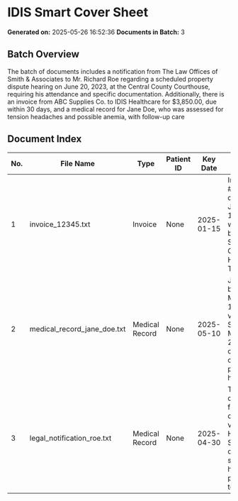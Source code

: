 # IDIS Smart Cover Sheet
**Generated on:** 2025-05-26 16:52:36
**Documents in Batch:** 3

## Batch Overview
The batch of documents includes a notification from The Law Offices of Smith & Associates to Mr. Richard Roe regarding a scheduled property dispute hearing on June 20, 2023, at the Central County Courthouse, requiring his attendance and specific documentation. Additionally, there is an invoice from ABC Supplies Co. to IDIS Healthcare for $3,850.00, due within 30 days, and a medical record for Jane Doe, who was assessed for tension headaches and possible anemia, with follow-up care

## Document Index

| No. | File Name | Type | Patient ID | Key Date | Summary Snippet | Tags |
| --- | --------- | ---- | ---------- | -------- | --------------- | ---- |
| 1 | invoice_12345.txt | Invoice | None | 2025-01-15 | Invoice #12345, dated January 15, 2025, was issued by ABC Supplies Co. to IDIS Healthcare. The invoi... | N/A |
| 2 | medical_record_jane_doe.txt | Medical Record | None | 2025-05-10 | Jane Doe, born on March 12, 1980, visited Dr. Smith on May 10, 2025, with complaints of persistent h... | N/A |
| 3 | legal_notification_roe.txt | Medical Record | None | 2025-04-30 | The deposition for the case Roe vs. Healthcare Systems, originally scheduled, has been postponed to ... | N/A |